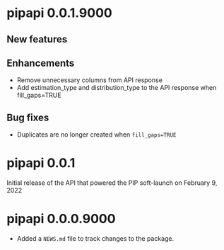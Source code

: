 # pipapi 0.0.1.9000

## New features

## Enhancements
- Remove unnecessary columns from API response
- Add estimation_type and distribution_type to the API response when fill_gaps=TRUE

## Bug fixes
- Duplicates are no longer created when `fill_gaps=TRUE`

# pipapi 0.0.1

Initial release of the API that powered the PIP soft-launch on February 9, 2022

# pipapi 0.0.0.9000

* Added a `NEWS.md` file to track changes to the package.

